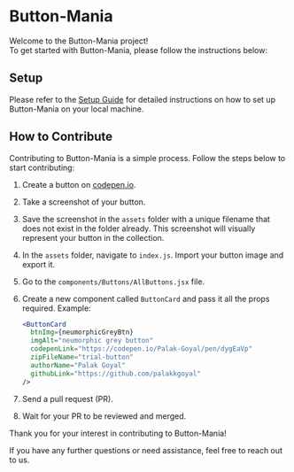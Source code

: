 # Button-Mania

Welcome to the Button-Mania project!  
To get started with Button-Mania, please follow the instructions below:

## Setup

Please refer to the [Setup Guide](./setup.md) for detailed instructions on how to set up Button-Mania on your local machine.

## How to Contribute

Contributing to Button-Mania is a simple process. Follow the steps below to start contributing:

1. Create a button on [codepen.io](https://codepen.io).
2. Take a screenshot of your button.
3. Save the screenshot in the `assets` folder with a unique filename that does not exist in the folder already. This screenshot will visually represent your button in the collection.
4. In the `assets` folder, navigate to `index.js`. Import your button image and export it.
5. Go to the `components/Buttons/AllButtons.jsx` file.
6. Create a new component called `ButtonCard` and pass it all the props required.
   Example:
   ```jsx
   <ButtonCard
     btnImg={neumorphicGreyBtn}
     imgAlt="neumorphic grey button"
     codepenLink="https://codepen.io/Palak-Goyal/pen/dygEaVp"
     zipFileName="trial-button"
     authorName="Palak Goyal"
     githubLink="https://github.com/palakkgoyal"
   />
   ```

7. Send a pull request (PR).
8. Wait for your PR to be reviewed and merged.

Thank you for your interest in contributing to Button-Mania!

If you have any further questions or need assistance, feel free to reach out to us.
  